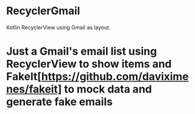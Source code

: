 # RecyclerGmail
Kotlin RecyclerView using Gmail as layout.

# Just a Gmail's email list using RecyclerView to show items and FakeIt[https://github.com/daviximenes/fakeit] to mock data and generate fake emails

